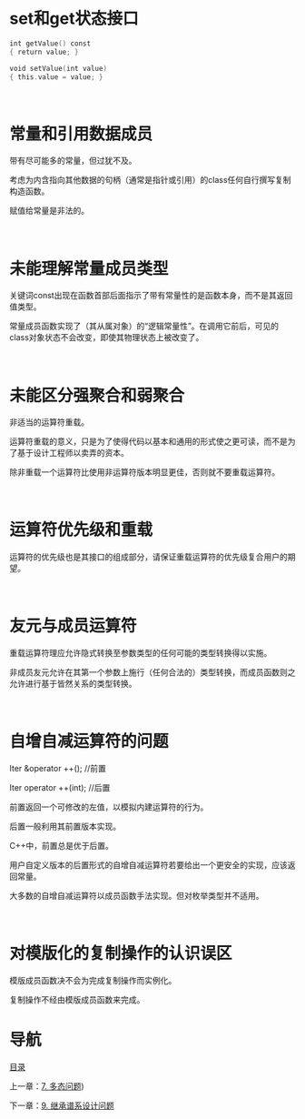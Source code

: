 # set和get状态接口

```c++
int getValue() const
{ return value; }

void setValue(int value)
{ this.value = value; }
```
 

# 常量和引用数据成员

带有尽可能多的常量，但过犹不及。

考虑为内含指向其他数据的句柄（通常是指针或引用）的class任何自行撰写复制构造函数。

赋值给常量是非法的。

 

# 未能理解常量成员类型

关键词const出现在函数首部后面指示了带有常量性的是函数本身，而不是其返回值类型。

常量成员函数实现了（其从属对象）的“逻辑常量性”。在调用它前后，可见的class对象状态不会改变，即使其物理状态上被改变了。

 

# 未能区分强聚合和弱聚合

非适当的运算符重载。

运算符重载的意义，只是为了使得代码以基本和通用的形式使之更可读，而不是为了基于设计工程师以卖弄的资本。

除非重载一个运算符比使用非运算符版本明显更佳，否则就不要重载运算符。

 

# 运算符优先级和重载

运算符的优先级也是其接口的组成部分，请保证重载运算符的优先级复合用户的期望。

 

# 友元与成员运算符

重载运算符理应允许隐式转换至参数类型的任何可能的类型转换得以实施。

非成员友元允许在其第一个参数上施行（任何合法的）类型转换，而成员函数则之允许进行基于皆然关系的类型转换。

 

# 自增自减运算符的问题

Iter &operator ++(); //前置

Iter operator ++(int); //后置

前置返回一个可修改的左值，以模拟内建运算符的行为。

后置一般利用其前置版本实现。

C++中，前置总是优于后置。

用户自定义版本的后置形式的自增自减运算符若要给出一个更安全的实现，应该返回常量。

大多数的自增自减运算符以成员函数手法实现。但对枚举类型并不适用。

 

# 对模版化的复制操作的认识误区

模版成员函数决不会为完成复制操作而实例化。

复制操作不经由模版成员函数来完成。


# 导航

[目录](README.md)

上一章：[7. 多态问题](7. 多态问题.md))

下一章：[9. 继承谱系设计问题](9. 继承谱系设计问题.md)
